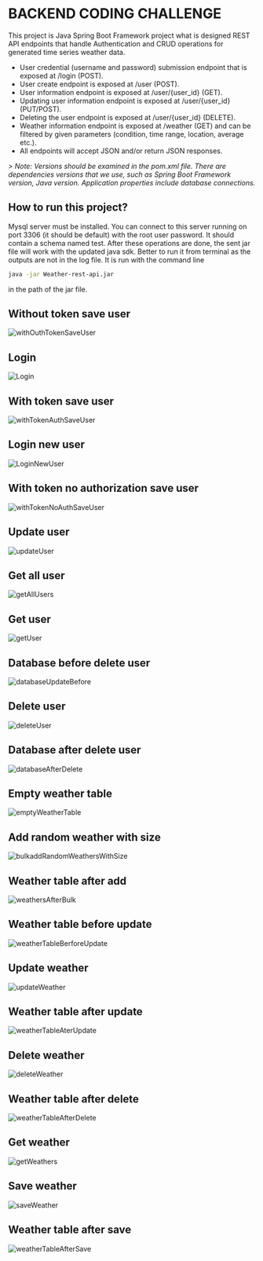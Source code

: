 # BACKEND CODING CHALLENGE

This project is Java Spring Boot Framework project what is designed REST API endpoints that handle Authentication and CRUD operations for generated time series weather data.

- User credential (username and password) submission endpoint that is exposed at /login (POST).
- User create endpoint is exposed at /user (POST).
- User information endpoint is exposed at /user/{user_id} (GET).
- Updating user information endpoint is exposed at /user/{user_id} (PUT/POST).
- Deleting the user endpoint is exposed at /user/{user_id} (DELETE).
- Weather information endpoint is exposed at /weather (GET) and can be filtered by given parameters (condition, time range, location, average etc.).
- All endpoints will accept JSON and/or return JSON responses.

_> Note: Versions should be examined in the pom.xml file. There are dependencies versions that we use, such as Spring Boot Framework version, Java version. Application properties include database connections._

## How to run this project?

Mysql server must be installed. You can connect to this server running on port 3306 (it should be default) with the root user password. It should contain a schema named test. After these operations are done, the sent jar file will work with the updated java sdk. Better to run it from terminal as the outputs are not in the log file. It is run with the command line 
```sh
java -jar Weather-rest-api.jar
```
 in the path of the jar file.

## Without token save user

![withOuthTokenSaveUser](https://user-images.githubusercontent.com/60318526/173068900-79342c75-1f9d-4545-a0b6-c08c5d7c92e5.PNG)

## Login

![Login](https://user-images.githubusercontent.com/60318526/173067177-a68866d9-12df-4059-a88b-95a8c5d8f9bb.PNG)

## With token save user

![withTokenAuthSaveUser](https://user-images.githubusercontent.com/60318526/173069111-9b6c278d-c8db-426b-b219-209c98b9b5a8.PNG)

## Login new user

![LoginNewUser](https://user-images.githubusercontent.com/60318526/173067284-672ff8bd-b8a2-4a65-9fd2-34fa2426941d.PNG)

## With token no authorization save user

![withTokenNoAuthSaveUser](https://user-images.githubusercontent.com/60318526/173069249-390a9f91-aa58-428d-983d-072278a68e80.PNG)

## Update user

![updateUser](https://user-images.githubusercontent.com/60318526/173067334-2038cddb-2813-495f-a992-33458ea94115.PNG)

## Get all user

![getAllUsers](https://user-images.githubusercontent.com/60318526/173067014-e98f57c1-b6d6-4a4e-97cf-afe9ccfbeaf8.PNG)

## Get user

![getUser](https://user-images.githubusercontent.com/60318526/173067081-518ce103-a464-47ba-b373-5d17f615f4a3.PNG)

## Database before delete user

![databaseUpdateBefore](https://user-images.githubusercontent.com/60318526/173070065-14059e79-914f-4667-9558-480c7240a37f.PNG)

## Delete user

![deleteUser](https://user-images.githubusercontent.com/60318526/173069374-cabc9c44-9573-4486-bbae-9d3931282e37.PNG)

## Database after delete user

![databaseAfterDelete](https://user-images.githubusercontent.com/60318526/173070004-c277f83d-2114-47e6-89a5-f24ad24e789d.PNG)

## Empty weather table

![emptyWeatherTable](https://user-images.githubusercontent.com/60318526/173070446-6ece93cc-1cfd-4646-94a7-0c604df00d38.PNG)

## Add random weather with size

![bulkaddRandomWeathersWithSize](https://user-images.githubusercontent.com/60318526/173070566-a567addf-2565-4576-bfe5-b4ddb1323154.PNG)

## Weather table after add

![weathersAfterBulk](https://user-images.githubusercontent.com/60318526/173070785-8277fb18-111e-4567-ac73-e16ecd7d909d.PNG)

## Weather table before update

![weatherTableBerforeUpdate](https://user-images.githubusercontent.com/60318526/173070892-e3e11062-e98f-4836-91ff-fdef29abd832.PNG)

## Update weather

![updateWeather](https://user-images.githubusercontent.com/60318526/173070949-d706b6ef-4606-4e98-a122-17e3c1c1a2c7.PNG)

## Weather table after update

![weatherTableAterUpdate](https://user-images.githubusercontent.com/60318526/173071024-a166f08c-cd94-4b82-9fe0-5b11224ec947.PNG)

## Delete weather

![deleteWeather](https://user-images.githubusercontent.com/60318526/173071098-ef4e934b-e51e-4dff-a10f-96f8824a56e8.PNG)

## Weather table after delete

![weatherTableAfterDelete](https://user-images.githubusercontent.com/60318526/173071294-704bbaf0-c3b4-4981-82b8-e18bc9a34208.PNG)

## Get weather

![getWeathers](https://user-images.githubusercontent.com/60318526/173071369-7de11a22-24c8-4456-bd55-4f9970b17aa1.PNG)

## Save weather

![saveWeather](https://user-images.githubusercontent.com/60318526/173071412-64b53e2a-9b27-4925-b57a-e2a724157208.PNG)

## Weather table after save

![weatherTableAfterSave](https://user-images.githubusercontent.com/60318526/173071466-05d6b278-48f0-428e-9984-ff8d98fb615e.PNG)

